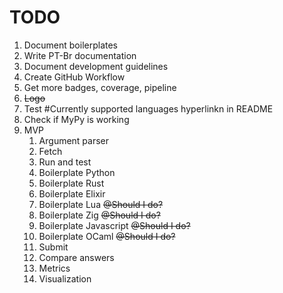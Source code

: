 # TODO
1. Document boilerplates
1. Write PT-Br documentation
1. Document development guidelines
1. Create GitHub Workflow
1. Get more badges, coverage, pipeline
1. ~~Logo~~
1. Test #Currently supported languages hyperlinkn in README
1. Check if MyPy is working
1. MVP
    1. Argument parser
    1. Fetch
    1. Run and test
    1. Boilerplate Python
    1. Boilerplate Rust
    1. Boilerplate Elixir
    1. Boilerplate Lua ~~@Should I do?~~
    1. Boilerplate Zig ~~@Should I do?~~
    1. Boilerplate Javascript ~~@Should I do?~~
    1. Boilerplate OCaml ~~@Should I do?~~
    1. Submit
    1. Compare answers
    1. Metrics
    1. Visualization
